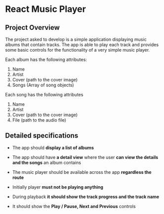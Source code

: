 # React Music Player

## Project Overview
The project asked to develop is a simple application displaying music albums that contain tracks.
The app is able to play each track and provides some basic controls for the functionality of a very simple music player.

Each album has the following attributes:

1) Name
2) Artist
3) Cover (path to the cover image)
4) Songs (Array of song objects)

Each song has the following attributes

1) Name
2) Artist
3) Cover (path to the cover image)
4) File (path to the audio file)


## Detailed specifications

* The app should **display a list of albums**

* The app should have **a detail view** where the user **can view the details and the songs** an album contains

* The music player should be available across the app **regardless the route**

* Initially player **must not be playing anything**

* During playback **it should show the track progress and the track name**

* It should show the **Play / Pause, Next and Previous** controls

